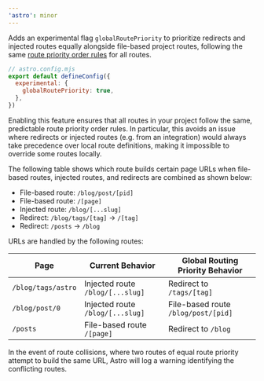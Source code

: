 ```yaml
---
'astro': minor
---
```


Adds an experimental flag `globalRoutePriority` to prioritize redirects and injected routes equally alongside file-based project routes, following the same [route priority order rules](https://docs.astro.build/en/core-concepts/routing/#route-priority-order) for all routes.

```js
// astro.config.mjs
export default defineConfig({
  experimental: {
    globalRoutePriority: true,
  },
})
```

Enabling this feature ensures that all routes in your project follow the same, predictable route priority order rules. In particular, this avoids an issue where redirects or injected routes (e.g. from an integration) would always take precedence over local route definitions, making it impossible to override some routes locally.

The following table shows which route builds certain page URLs when file-based routes, injected routes, and redirects are combined as shown below:

- File-based route: `/blog/post/[pid]`
- File-based route: `/[page]`
- Injected route: `/blog/[...slug]`
- Redirect: `/blog/tags/[tag]` -> `/[tag]`
- Redirect: `/posts` -> `/blog`

URLs are handled by the following routes:

| Page               | Current Behavior                 | Global Routing Priority Behavior    |
|--------------------|----------------------------------|-------------------------------------|
| `/blog/tags/astro` | Injected route `/blog/[...slug]` | Redirect to `/tags/[tag]`           |
| `/blog/post/0`     | Injected route `/blog/[...slug]` | File-based route `/blog/post/[pid]` |
| `/posts`           | File-based route `/[page]`       | Redirect to `/blog`                 |

In the event of route collisions, where two routes of equal route priority attempt to build the same URL, Astro will log a warning identifying the conflicting routes.
